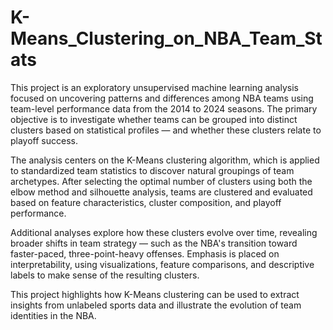 # K-Means_Clustering_on_NBA_Team_Stats

This project is an exploratory unsupervised machine learning analysis focused on uncovering patterns and differences among NBA teams using team-level performance data from the 2014 to 2024 seasons. The primary objective is to investigate whether teams can be grouped into distinct clusters based on statistical profiles — and whether these clusters relate to playoff success.

The analysis centers on the K-Means clustering algorithm, which is applied to standardized team statistics to discover natural groupings of team archetypes. After selecting the optimal number of clusters using both the elbow method and silhouette analysis, teams are clustered and evaluated based on feature characteristics, cluster composition, and playoff performance.

Additional analyses explore how these clusters evolve over time, revealing broader shifts in team strategy — such as the NBA's transition toward faster-paced, three-point-heavy offenses. Emphasis is placed on interpretability, using visualizations, feature comparisons, and descriptive labels to make sense of the resulting clusters.

This project highlights how K-Means clustering can be used to extract insights from unlabeled sports data and illustrate the evolution of team identities in the NBA.
